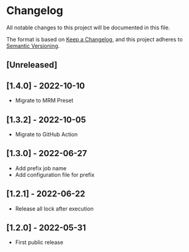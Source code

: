 # Changelog

All notable changes to this project will be documented in this file.

The format is based on [Keep a Changelog](https://keepachangelog.com/en/1.0.0/), and this project adheres
to [Semantic Versioning](https://semver.org/spec/v2.0.0.html).

## [Unreleased]

## [1.4.0] - 2022-10-10

- Migrate to MRM Preset

## [1.3.2] - 2022-10-05

- Migrate to GitHub Action

## [1.3.0] - 2022-06-27

- Add prefix job name
- Add configuration file for prefix

## [1.2.1] - 2022-06-22

- Release all lock after execution

## [1.2.0] - 2022-05-31

- First public release
